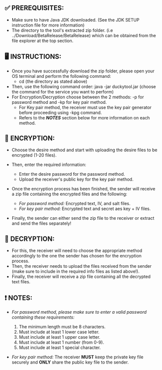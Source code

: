 ## ✅ **PREREQUISITES:**
- Make sure to have Java JDK downloaded. (See the JDK SETUP instruction file for more information)
- The directory to the tool's extracted zip folder. (i.e ../Download/BetaRelease/BetaRelease)
which can be obtained from the file explorer at the top section.

## 🖥️ **INSTRUCTIONS:**
- Once you have successfully download the zip folder, please open your OS terminal and  perform the following command:
  + cd (the directory as stated above)
- Then, use the following command order: java -jar duckytool.jar (choose the command for the service you want to perform)
- For Encryption/Decryption choose between the 2 methods: -p for password method and -kp for key pair method.
    * For Key pair method, the receiver must use the key pair generator before proceeding using -kpg command.
    * Refers to the **_NOTES_** section below for more information on each method.

## 📂 **ENCRYPTION:**
- Choose the desire method and start with uploading the desire files to be encrypted (1-20 files).
- Then, enter the required information:
    + Enter the desire password for the password method.
    + Upload the receiver's public key for the key pair method.
 
- Once the encryption process has been finished, the sender will receive a zip file containing the encrypted files and the following:
    + _For password method:_ Encrypted text, IV, and salt files.
    + _For key pair method:_ Encrypted text and secret aes key + IV files.
  
- Finally, the sender can either send the zip file to the receiver or extract and send the files separately!

## 📂 **DECRYPTION:**
- For this, the receiver will need to choose the appropriate method accordingly to the one the sender has chosen for the encryption process.
- Then, the receiver needs to upload the files received from the sender (make sure to include in the required info files as listed above!).
- Finally, the receiver will receive a zip file containing all the decrypted text files.

## ❗ **NOTES:**
- _For password method, please make sure to enter a valid password containing these requirements:_
    1. The minimum length must be 8 characters.
    2. Must include at least 1 lower case letter.
    3. Must include at least 1 upper case letter.
    4. Must include at least 1 number (from 0-9).
    5. Must include at least 1 special character.

- _For key pair method:_ The receiver **MUST** keep the private key file securely and **ONLY** share the public key file to the sender.